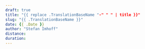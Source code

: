 ```yaml
---
draft: true
title: "{{ replace .TranslationBaseName "-" " " | title }}"
slug: "{{ .TranslationBaseName }}"
date: {{ .Date }}
author: "Stefan Imhoff"
distance:
duration:
---
```

